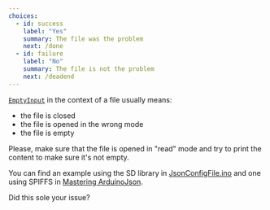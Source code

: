 ```yaml
---
choices:
  - id: success
    label: "Yes"
    summary: The file was the problem
    next: /done
  - id: failure
    label: "No"
    summary: The file is not the problem
    next: /deadend
---
```


[`EmptyInput`](/v6/api/misc/deserializationerror/#emptyinput) in the context of a file usually means:

* the file is closed
* the file is opened in the wrong mode
* the file is empty

Please, make sure that the file is opened in "read" mode and try to print the content to make sure it's not empty.

You can find an example using the SD library in [JsonConfigFile.ino](/v6/example/config/) and one using SPIFFS in [Mastering ArduinoJson](/book/).

Did this sole your issue?